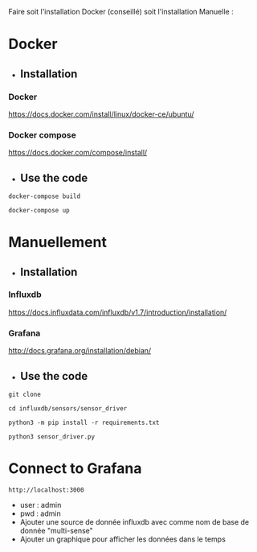 Faire soit l'installation Docker (conseillé) soit l'installation Manuelle :

# Docker

* ## Installation

### Docker

https://docs.docker.com/install/linux/docker-ce/ubuntu/

### Docker compose

https://docs.docker.com/compose/install/

* ## Use the code

`docker-compose build`

`docker-compose up`

# Manuellement

* ## Installation

### Influxdb

https://docs.influxdata.com/influxdb/v1.7/introduction/installation/

### Grafana

http://docs.grafana.org/installation/debian/

* ## Use the code

`git clone`

`cd influxdb/sensors/sensor_driver`

`python3 -m pip install -r requirements.txt`

`python3 sensor_driver.py`

# Connect to Grafana

`http://localhost:3000`

* user : admin
* pwd : admin
* Ajouter une source de donnée influxdb avec comme nom de base de donnée "multi-sense"
* Ajouter un graphique pour afficher les données dans le temps